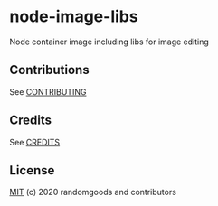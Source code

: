 # node-image-libs

Node container image including libs for image editing 

## Contributions

See [CONTRIBUTING](https://github.com/randomgoods/node-image-libs/blob/master/CONTRIBUTING.md)

## Credits

See [CREDITS](https://github.com/randomgoods/node-image-libs/blob/master/CREDITS)

## License

[MIT](https://github.com/randomgoods/node-image-libs/blob/master/LICENSE) (c) 2020 randomgoods and contributors
